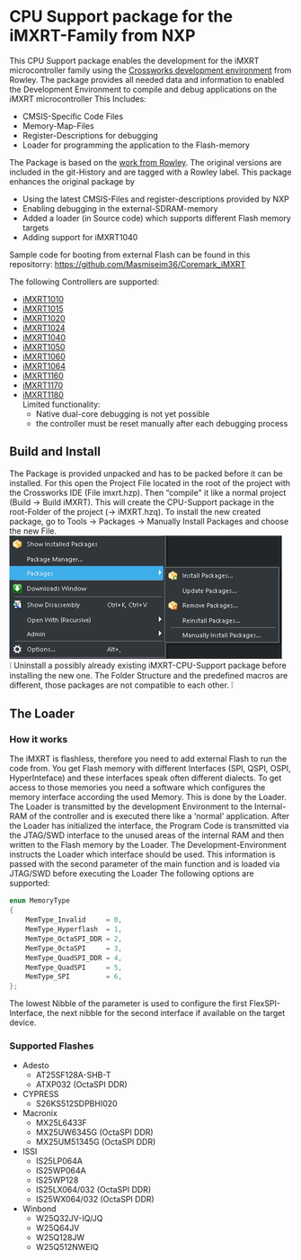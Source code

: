 # CPU Support package for the iMXRT-Family from NXP

This CPU Support package enables the development for the iMXRT microcontroller family using the [Crossworks development environment](https://rowley.co.uk/arm/index.htm) from Rowley. The package provides all needed data and information to enabled the Development Environment to compile and debug applications on the iMXRT microcontroller
This Includes:

- CMSIS-Specific Code Files
- Memory-Map-Files
- Register-Descriptions for debugging
- Loader for programming the application to the Flash-memory

The Package is based on the [work from Rowley](https://www.rowleydownload.co.uk/arm/packages/iMXRT.htm). The original versions are included in the git-History and are tagged with a Rowley label.
This package enhances the original package by

- Using the latest CMSIS-Files and register-descriptions provided by NXP
- Enabling debugging in the external-SDRAM-memory
- Added a loader (in Source code) which supports different Flash memory targets
- Adding support for iMXRT1040

Sample code for booting from external Flash can be found in this repositorry: https://github.com/Masmiseim36/Coremark_iMXRT

The following Controllers are supported:

- [iMXRT1010](https://www.nxp.com/products/processors-and-microcontrollers/arm-microcontrollers/i-mx-rt-crossover-mcus/i-mx-rt1010-crossover-mcu-with-arm-cortex-m7-core:i.MX-RT1010)
- [iMXRT1015](https://www.nxp.com/products/processors-and-microcontrollers/arm-microcontrollers/i-mx-rt-crossover-mcus/i-mx-rt1015-crossover-mcu-with-arm-cortex-m7-core:i.MX-RT1015)
- [iMXRT1020](https://www.nxp.com/products/processors-and-microcontrollers/arm-microcontrollers/i-mx-rt-crossover-mcus/i-mx-rt1020-crossover-mcu-with-arm-cortex-m7-core:i.MX-RT1020)
- [iMXRT1024](https://www.nxp.com/products/processors-and-microcontrollers/arm-microcontrollers/i-mx-rt-crossover-mcus/i-mx-rt1024-crossover-mcu-with-arm-cortex-m7-core:i.MX-RT1024)
- [iMXRT1040](https://www.nxp.com/products/processors-and-microcontrollers/arm-microcontrollers/i-mx-rt-crossover-mcus/i-mx-rt1040-crossover-mcu-with-arm-cortex-m7-core:i.MX-RT1040)
- [iMXRT1050](https://www.nxp.com/products/processors-and-microcontrollers/arm-microcontrollers/i-mx-rt-crossover-mcus/i-mx-rt1050-crossover-mcu-with-arm-cortex-m7-core:i.MX-RT1050)
- [iMXRT1060](https://www.nxp.com/products/processors-and-microcontrollers/arm-microcontrollers/i-mx-rt-crossover-mcus/i-mx-rt1060-crossover-mcu-with-arm-cortex-m7-core:i.MX-RT1060)
- [iMXRT1064](https://www.nxp.com/products/processors-and-microcontrollers/arm-microcontrollers/i-mx-rt-crossover-mcus/i-mx-rt1064-crossover-mcu-with-arm-cortex-m7-core:i.MX-RT1064)
- [iMXRT1160](https://www.nxp.com/products/processors-and-microcontrollers/arm-microcontrollers/i-mx-rt-crossover-mcus/i-mx-rt1160-crossover-high-performance-mcu-with-arm-cortex-m7-and-cortex-m4-cores:i.MX-RT1160)
- [iMXRT1170](https://www.nxp.com/products/processors-and-microcontrollers/arm-microcontrollers/i-mx-rt-crossover-mcus/i-mx-rt1170-crossover-mcu-family-first-ghz-mcu-with-arm-cortex-m7-and-cortex-m4-cores:i.MX-RT1170)
- [iMXRT1180](https://www.nxp.com/products/processors-and-microcontrollers/arm-microcontrollers/i-mx-rt-crossover-mcus/i-mx-rt1180-crossover-mcu-with-tsn-switch-and-edgelock:i.MX-RT1180)  
  Limited functionality:
  - Native dual-core debugging is not yet possible
  - the controller must be reset manually after each debugging process

## Build and Install

The Package is provided unpacked and has to be packed before it can be installed. For this open the Project File located in the root of the project with the Crossworks IDE (File imxrt.hzp). Then “compile" it like a normal project (Build -> Build iMXRT). This will create the CPU-Support package in the root-Folder of the project (-> iMXRT.hzq).
To install the new created package, go to Tools -> Packages -> Manually Install Packages and choose the new File.
![Package Manager](./doc/Menu_PackageManagerManual.png)  
:grey_exclamation: Uninstall a possibly already existing iMXRT-CPU-Support package before installing the new one. The Folder Structure and the predefined macros are different, those packages are not compatible to each other. :grey_exclamation:

## The Loader

### How it works

The iMXRT is flashless, therefore you need to add external Flash to run the code from. You get Flash memory with different Interfaces (SPI, QSPI, OSPI, HyperInteface) and these interfaces speak often different dialects. To get access to those memories you need a software which configures the memory interface according the used Memory. This is done by the Loader.
The Loader is transmitted by the development Environment to the Internal-RAM of the controller and is executed there like a ‘normal’ application. After the Loader has initialized the interface, the Program Code is transmitted via the JTAG/SWD interface to the unused areas of the internal RAM and then written to the Flash memory by the Loader.
The Development-Environment instructs the Loader which interface should be used. This information is passed with the second parameter of the main function and is loaded via JTAG/SWD before executing the Loader
The following options are supported:

```C
enum MemoryType
{
    MemType_Invalid     = 0,
    MemType_Hyperflash  = 1,
    MemType_OctaSPI_DDR = 2,
    MemType_OctaSPI     = 3,
    MemType_QuadSPI_DDR = 4,
    MemType_QuadSPI     = 5,
    MemType_SPI         = 6,
};
```

The lowest Nibble of the parameter is used to configure the first FlexSPI-Interface, the next nibble for the second interface if available on the target device.

### Supported Flashes

* Adesto
  * AT25SF128A-SHB-T
  * ATXP032 (OctaSPI DDR)
* CYPRESS
  * S26KS512SDPBHI020
* Macronix
  * MX25L6433F
  * MX25UW6345G (OctaSPI DDR)
  * MX25UM51345G (OctaSPI DDR)
* ISSI
  * IS25LP064A
  * IS25WP064A
  * IS25WP128
  * IS25LX064/032 (OctaSPI DDR)
  * IS25WX064/032 (OctaSPI DDR)
* Winbond
  * W25Q32JV-IQ/JQ
  * W25Q64JV
  * W25Q128JW
  * W25Q512NWEIQ
